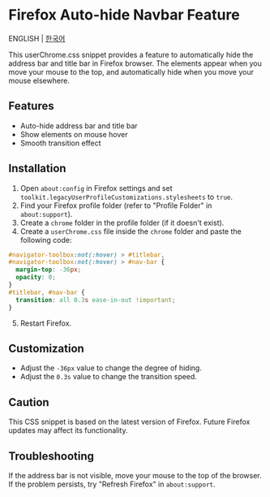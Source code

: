 # Firefox Auto-hide Navbar Feature

ENGLISH | [한국어](README_KO.md)

This userChrome.css snippet provides a feature to automatically hide the address bar and title bar in Firefox browser. The elements appear when you move your mouse to the top, and automatically hide when you move your mouse elsewhere.

## Features

- Auto-hide address bar and title bar
- Show elements on mouse hover
- Smooth transition effect

## Installation

1. Open `about:config` in Firefox settings and set `toolkit.legacyUserProfileCustomizations.stylesheets` to `true`.
2. Find your Firefox profile folder (refer to "Profile Folder" in `about:support`).
3. Create a `chrome` folder in the profile folder (if it doesn't exist).
4. Create a `userChrome.css` file inside the `chrome` folder and paste the following code:

```css
#navigator-toolbox:not(:hover) > #titlebar,
#navigator-toolbox:not(:hover) > #nav-bar {
  margin-top: -36px;
  opacity: 0;
}
#titlebar, #nav-bar {
  transition: all 0.3s ease-in-out !important;
}
```

5. Restart Firefox.

## Customization

- Adjust the `-36px` value to change the degree of hiding.
- Adjust the `0.3s` value to change the transition speed.

## Caution

This CSS snippet is based on the latest version of Firefox. Future Firefox updates may affect its functionality.

## Troubleshooting

If the address bar is not visible, move your mouse to the top of the browser. If the problem persists, try "Refresh Firefox" in `about:support`.
